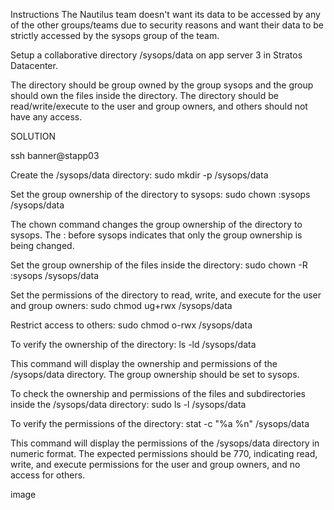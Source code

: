 Instructions
The Nautilus team doesn't want its data to be accessed by any of the other groups/teams due to security reasons and want their data to be strictly accessed by the sysops group of the team.

Setup a collaborative directory /sysops/data on app server 3 in Stratos Datacenter.

The directory should be group owned by the group sysops and the group should own the files inside the directory. The directory should be read/write/execute to the user and group owners, and others should not have any access.


SOLUTION

ssh banner@stapp03

Create the /sysops/data directory: sudo mkdir -p /sysops/data

Set the group ownership of the directory to sysops: sudo chown :sysops /sysops/data

The chown command changes the group ownership of the directory to sysops. The : before sysops indicates that only the group ownership is being changed.

Set the group ownership of the files inside the directory: sudo chown -R :sysops /sysops/data

Set the permissions of the directory to read, write, and execute for the user and group owners: sudo chmod ug+rwx /sysops/data

Restrict access to others: sudo chmod o-rwx /sysops/data

To verify the ownership of the directory: ls -ld /sysops/data

This command will display the ownership and permissions of the /sysops/data directory. The group ownership should be set to sysops.

To check the ownership and permissions of the files and subdirectories inside the /sysops/data directory: sudo ls -l /sysops/data

To verify the permissions of the directory: stat -c "%a %n" /sysops/data

This command will display the permissions of the /sysops/data directory in numeric format. The expected permissions should be 770, indicating read, write, and execute permissions for the user and group owners, and no access for others.

image

<!-- test -->